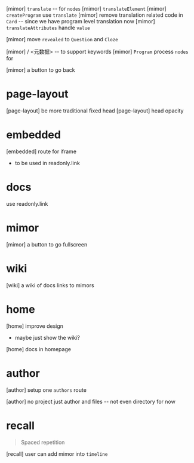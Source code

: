 [mimor] `translate` -- for `nodes`
[mimor] `translateElement`
[mimor] `createProgram` use `translate`
[mimor] remove translation related code in `Card` -- since we have program level translation now
[mimor] `translateAttributes` handle `value`

[mimor] move `revealed` to `Question` and `Cloze`

[mimor] <metadata> / <元数据> -- to support keywords
[mimor] `Program` process `nodes` for <metadata>

[mimor] a button to go back

# page-layout

[page-layout] be more traditional fixed head
[page-layout] head opacity

# embedded

[embedded] route for iframe

- to be used in readonly.link

# docs

use readonly.link

# mimor

[mimor] a button to go fullscreen

# wiki

[wiki] a wiki of docs links to mimors

# home

[home] improve design

- maybe just show the wiki?

[home] docs in homepage

# author

[author] setup one `authors` route

[author] no project just author and files -- not even directory for now

# recall

> Spaced repetition

[recall] user can add mimor into `timeline`
